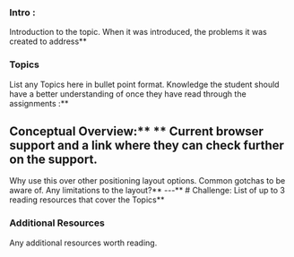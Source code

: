 ### Intro :
>
Introduction to the topic. When it was introduced, the problems it was created to address** 
###  Topics
List any  Topics here in bullet point format. Knowledge the student should have a better understanding of once they have read through the assignments :**


## Conceptual Overview:** ** Current browser support and a link where they can check further on the support.
Why use this over other positioning layout options.
Common gotchas to be aware of.
Any limitations to the layout?** ---** # Challenge:
List of up to 3 reading resources that cover the  Topics** 
### Additional Resources
Any additional resources worth reading.
